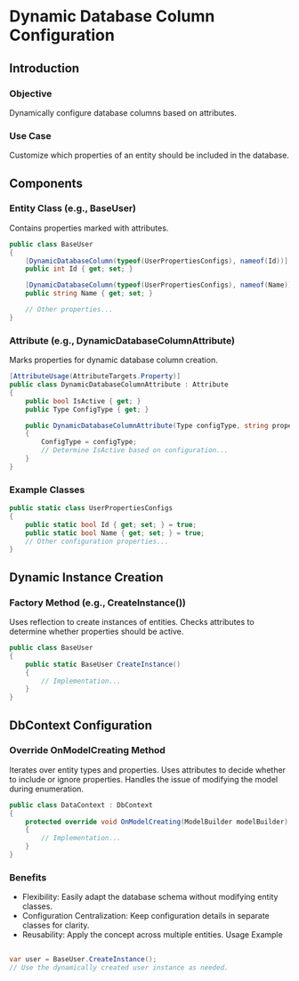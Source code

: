 # Dynamic Database Column Configuration

## Introduction

### Objective
Dynamically configure database columns based on attributes.

### Use Case
Customize which properties of an entity should be included in the database.

## Components

### Entity Class (e.g., BaseUser)
Contains properties marked with attributes.

```csharp
public class BaseUser
{
    [DynamicDatabaseColumn(typeof(UserPropertiesConfigs), nameof(Id))]
    public int Id { get; set; }

    [DynamicDatabaseColumn(typeof(UserPropertiesConfigs), nameof(Name))]
    public string Name { get; set; }

    // Other properties...
}
```
### Attribute (e.g., DynamicDatabaseColumnAttribute)
Marks properties for dynamic database column creation.

```csharp
[AttributeUsage(AttributeTargets.Property)]
public class DynamicDatabaseColumnAttribute : Attribute
{
    public bool IsActive { get; }
    public Type ConfigType { get; }

    public DynamicDatabaseColumnAttribute(Type configType, string propertyName)
    {
        ConfigType = configType;
        // Determine IsActive based on configuration...
    }
}
```
### Example Classes
```csharp
public static class UserPropertiesConfigs
{
    public static bool Id { get; set; } = true;
    public static bool Name { get; set; } = true;
    // Other configuration properties...
}

```
## Dynamic Instance Creation
### Factory Method (e.g., CreateInstance())
Uses reflection to create instances of entities.
Checks attributes to determine whether properties should be active.

```csharp
public class BaseUser
{
    public static BaseUser CreateInstance()
    {
        // Implementation...
    }
}

```
## DbContext Configuration
### Override OnModelCreating Method
Iterates over entity types and properties.
Uses attributes to decide whether to include or ignore properties.
Handles the issue of modifying the model during enumeration.

```csharp
public class DataContext : DbContext
{
    protected override void OnModelCreating(ModelBuilder modelBuilder)
    {
        // Implementation...
    }
}

```

### Benefits
* Flexibility: Easily adapt the database schema without modifying entity classes.
* Configuration Centralization: Keep configuration details in separate classes for clarity.
* Reusability: Apply the concept across multiple entities.
Usage Example
```csharp
  
var user = BaseUser.CreateInstance();
// Use the dynamically created user instance as needed.

```
